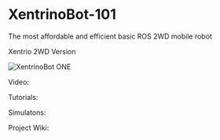 # XentrinoBot-101

The most affordable and  efficient basic ROS 2WD mobile robot

Xentrio 2WD Version


![XentrinoBot ONE ](https://github.com/hi-techno-barrio/XentrinoBot-ONE/blob/main/doc_refence/img/XentrinoBot-ONE.png)




Video: 

Tutorials:

Simulatons:

Project Wiki:


